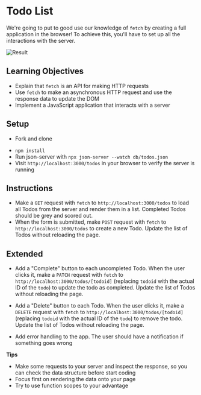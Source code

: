# Todo List

We're going to put to good use our knowledge of `fetch` by creating a full application in the browser! To achieve this, you'll have to set up all the interactions with the server.

![Result](result.png)

## Learning Objectives

- Explain that `fetch` is an API for making HTTP requests
- Use `fetch` to make an asynchronous HTTP request and use the response data to update the DOM
- Implement a JavaScript application that interacts with a server

## Setup

* Fork and clone
- `npm install`
- Run json-server with `npx json-server --watch db/todos.json`
- Visit `http://localhost:3000/todos` in your browser to verify the server is running

## Instructions

- Make a `GET` request with `fetch` to `http://localhost:3000/todos` to load all Todos from the server and render them in a list. Completed Todos should be grey and scored out.
- When the form is submitted, make `POST` request with `fetch` to `http://localhost:3000/todos` to create a new Todo. Update the list of Todos without reloading the page.

## Extended

- Add a "Complete" button to each uncompleted Todo. When the user clicks it, make a `PATCH` request with `fetch` to `http://localhost:3000/todos/[todoid]` (replacing `todoid` with the actual ID of the `todo`) to update the todo as completed. Update the list of Todos without reloading the page.

- Add a "Delete" button to each Todo. When the user clicks it, make a `DELETE` request with `fetch` to `http://localhost:3000/todos/[todoid]` (replacing `todoid` with the actual ID of the `todo`) to remove the todo. Update the list of Todos without reloading the page.

- Add error handling to the app. The user should have a notification if something goes wrong

**Tips**

- Make some requests to your server and inspect the response, so you can check the data structure before start coding
- Focus first on rendering the data onto your page
- Try to use function scopes to your advantage
